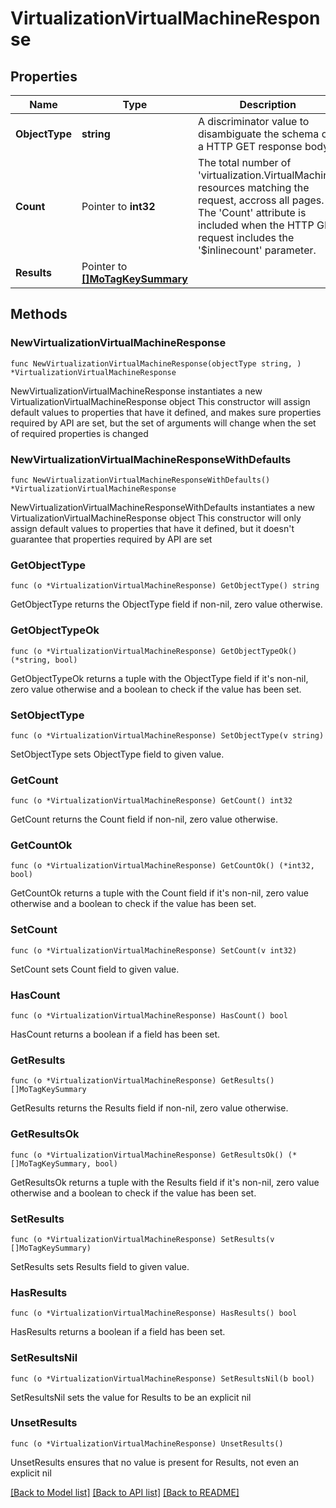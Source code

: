 # VirtualizationVirtualMachineResponse

## Properties

Name | Type | Description | Notes
------------ | ------------- | ------------- | -------------
**ObjectType** | **string** | A discriminator value to disambiguate the schema of a HTTP GET response body. | 
**Count** | Pointer to **int32** | The total number of &#39;virtualization.VirtualMachine&#39; resources matching the request, accross all pages. The &#39;Count&#39; attribute is included when the HTTP GET request includes the &#39;$inlinecount&#39; parameter. | [optional] 
**Results** | Pointer to [**[]MoTagKeySummary**](MoTagKeySummary.md) |  | [optional] 

## Methods

### NewVirtualizationVirtualMachineResponse

`func NewVirtualizationVirtualMachineResponse(objectType string, ) *VirtualizationVirtualMachineResponse`

NewVirtualizationVirtualMachineResponse instantiates a new VirtualizationVirtualMachineResponse object
This constructor will assign default values to properties that have it defined,
and makes sure properties required by API are set, but the set of arguments
will change when the set of required properties is changed

### NewVirtualizationVirtualMachineResponseWithDefaults

`func NewVirtualizationVirtualMachineResponseWithDefaults() *VirtualizationVirtualMachineResponse`

NewVirtualizationVirtualMachineResponseWithDefaults instantiates a new VirtualizationVirtualMachineResponse object
This constructor will only assign default values to properties that have it defined,
but it doesn't guarantee that properties required by API are set

### GetObjectType

`func (o *VirtualizationVirtualMachineResponse) GetObjectType() string`

GetObjectType returns the ObjectType field if non-nil, zero value otherwise.

### GetObjectTypeOk

`func (o *VirtualizationVirtualMachineResponse) GetObjectTypeOk() (*string, bool)`

GetObjectTypeOk returns a tuple with the ObjectType field if it's non-nil, zero value otherwise
and a boolean to check if the value has been set.

### SetObjectType

`func (o *VirtualizationVirtualMachineResponse) SetObjectType(v string)`

SetObjectType sets ObjectType field to given value.


### GetCount

`func (o *VirtualizationVirtualMachineResponse) GetCount() int32`

GetCount returns the Count field if non-nil, zero value otherwise.

### GetCountOk

`func (o *VirtualizationVirtualMachineResponse) GetCountOk() (*int32, bool)`

GetCountOk returns a tuple with the Count field if it's non-nil, zero value otherwise
and a boolean to check if the value has been set.

### SetCount

`func (o *VirtualizationVirtualMachineResponse) SetCount(v int32)`

SetCount sets Count field to given value.

### HasCount

`func (o *VirtualizationVirtualMachineResponse) HasCount() bool`

HasCount returns a boolean if a field has been set.

### GetResults

`func (o *VirtualizationVirtualMachineResponse) GetResults() []MoTagKeySummary`

GetResults returns the Results field if non-nil, zero value otherwise.

### GetResultsOk

`func (o *VirtualizationVirtualMachineResponse) GetResultsOk() (*[]MoTagKeySummary, bool)`

GetResultsOk returns a tuple with the Results field if it's non-nil, zero value otherwise
and a boolean to check if the value has been set.

### SetResults

`func (o *VirtualizationVirtualMachineResponse) SetResults(v []MoTagKeySummary)`

SetResults sets Results field to given value.

### HasResults

`func (o *VirtualizationVirtualMachineResponse) HasResults() bool`

HasResults returns a boolean if a field has been set.

### SetResultsNil

`func (o *VirtualizationVirtualMachineResponse) SetResultsNil(b bool)`

 SetResultsNil sets the value for Results to be an explicit nil

### UnsetResults
`func (o *VirtualizationVirtualMachineResponse) UnsetResults()`

UnsetResults ensures that no value is present for Results, not even an explicit nil

[[Back to Model list]](../README.md#documentation-for-models) [[Back to API list]](../README.md#documentation-for-api-endpoints) [[Back to README]](../README.md)


